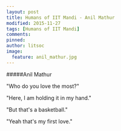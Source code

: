 ```yaml
---
layout: post
title: Humans of IIT Mandi - Anil Mathur
modified: 2015-11-27
tags: [Humans of IIT Mandi]
comments:
pinned:
author: litsoc
image:
  feature: anil_mathur.jpg
---
```


#####Anil Mathur

"Who do you love the most?"

"Here, I am holding it in my hand."

"But that's a basketball."

"Yeah that's my first love."